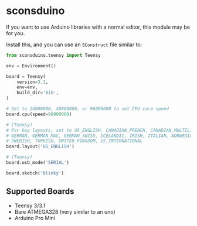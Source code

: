 sconsduino
==========

If you want to use Arduino libraries with a normal editor, this module may be for you.

Install this, and you can use an `SConstruct` file similar to:

```python
from sconsduino.teensy import Teensy

env = Environment()

board = Teensy(
	version=3.1,
	env=env,
	build_dir='bin',
)

# Set to 24000000, 48000000, or 96000000 to set CPU core speed
board.cpu(speed=96000000)

# (Teensy)
# For key layouts, set to US_ENGLISH, CANADIAN_FRENCH, CANADIAN_MULTILINGUAL, DANISH, FINNISH, FRENCH, FRENCH_BELGIAN, FRENCH_SWISS, 
# GERMAN, GERMAN_MAC, GERMAN_SWISS, ICELANDIC, IRISH, ITALIAN, NORWEGIAN, PORTUGUESE, PORTUGUESE_BRAZILIAN, SPANISH, SPANISH_LATIN_AMERICA, 
# SWEDISH, TURKISH, UNITED_KINGDOM, US_INTERNATIONAL
board.layout('US_ENGLISH')

# (Teensy)
board.usb_mode('SERIAL')

board.sketch('blinky')
```

Supported Boards
----------------
* Teensy 3/3.1
* Bare ATMEGA328 (very similar to an uno)
* Arduino Pro Mini
